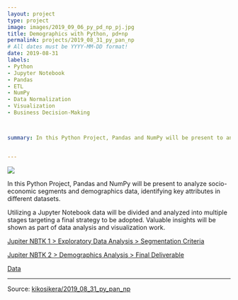 ```yaml
---
layout: project
type: project
image: images/2019_09_06_py_pd_np_pj.jpg
title: Demographics with Python, pd+np
permalink: projects/2019_08_31_py_pan_np
# All dates must be YYYY-MM-DD format!
date: 2019-08-31
labels:
- Python
- Jupyter Notebook
- Pandas
- ETL 
- NumPy
- Data Normalization
- Visualization
- Business Decision-Making



summary: In this Python Project, Pandas and NumPy will be present to analyze socio-economic segments and demographics data, identifying key attributes in different datasets. Utilizing a Jupyter Notebook data will be divided and analyzed into multiple stages targeting a final strategy to be adopted. Valuable insights will be shown as part of data analysis and visualization work.


---
```


<img class="ui image" src="{{ site.baseurl }}/images/2019_09_06_py_pd_np_pannel.jpg">

In this Python Project, Pandas and NumPy will be present to analyze socio-economic segments and demographics data, identifying key attributes in different datasets. 

Utilizing a Jupyter Notebook data will be divided and analyzed into multiple stages targeting a final strategy to be adopted. Valuable insights will be shown as part of data analysis and visualization work.


[Jupiter NBTK 1 > Exploratory Data Analysis > Segmentation Criteria](https://colab.research.google.com/github/kikosikera/2019_08_31_py_pan_np/blob/master/2019_09_06_pd_np_plt1.ipynb)

[Jupiter NBTK 2 > Demographics Analysis > Final Deliverable](https://colab.research.google.com/github/kikosikera/2019_08_31_py_pan_np/blob/master/2019_09_06_pd_np_plt2.ipynb)

[Data](https://github.com/kikosikera/2019_08_31_py_pan_np/tree/master/data)


<hr>

Source: <a href="https://github.com/kikosikera/2019_08_31_py_pan_np"><i class="large github icon"></i>kikosikera/2019_08_31_py_pan_np</a>

